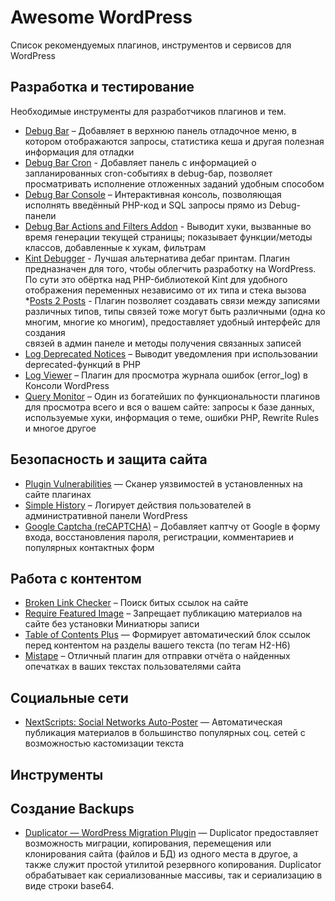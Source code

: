 # Awesome WordPress

Список рекомендуемых плагинов, инструментов и сервисов для WordPress

## Разработка и тестирование

Необходимые инструменты для разработчиков плагинов и тем.

* [Debug Bar](https://ru.wordpress.org/plugins/debug-bar/) – Добавляет в верхнюю панель отладочное меню, в котором
  отображаются запросы, статистика кеша и другая полезная информация для отладки
* [Debug Bar Cron](https://ru.wordpress.org/plugins/debug-bar-cron/) - Добавляет панель с информацией о запланированных 
  cron-событиях в debug-бар, позволяет просматривать исполнение отложенных заданий удобным способом
* [Debug Bar Console](https://ru.wordpress.org/plugins/debug-bar-console/) – Интерактивная консоль, позволяющая исполнять
   введённый PHP-код и SQL запросы прямо из Debug-панели 
* [Debug Bar Actions and Filters Addon](https://ru.wordpress.org/plugins/debug-bar-actions-and-filters-addon/) - Выводит хуки, 
   вызванные во время генерации текущей страницы; показывает функции/методы классов, добавленные к хукам, фильтрам 
* [Kint Debugger](https://ru.wordpress.org/plugins/kint-debugger/) - Лучшая альтернатива дебаг принтам. Плагин предназначен
  для того, чтобы облегчить разработку на WordPress. По сути это обёртка над PHP-библиотекой Kint для удобного отображения
   переменных независимо от их типа и стека вызова
*[Posts 2 Posts](https://wordpress.org/plugins/posts-to-posts/) - Плагин позволяет создавать связи между записями различных 
 типов, типы связей тоже могут быть различными (одна ко многим, многие ко многим), предоставляет удобный интерфейс для создания  
 связей в админ панеле и методы получения связанных записей
* [Log Deprecated Notices](https://ru.wordpress.org/plugins/log-deprecated-notices/) – Выводит уведомления при
  использовании deprecated-функций в PHP
* [Log Viewer](https://ru.wordpress.org/plugins/log-viewer/) – Плагин для просмотра журнала ошибок (error_log)
  в Консоли WordPress
* [Query Monitor](https://ru.wordpress.org/plugins/query-monitor/) – Один из богатейших по функциональности плагинов
  для просмотра всего и вся о вашем сайте: запросы к базе данных, используемые хуки, информация о теме,
  ошибки PHP, Rewrite Rules и многое другое

## Безопасность и защита сайта

* [Plugin Vulnerabilities](https://ru.wordpress.org/plugins/plugin-vulnerabilities/) — Сканер уязвимостей в
  установленных на сайте плагинах
* [Simple History](https://ru.wordpress.org/plugins/simple-history/) – Логирует действия пользователей в
  административной панели WordPress
* [Google Captcha (reCAPTCHA)](https://ru.wordpress.org/plugins/google-captcha/) – Добавляет каптчу от Google в форму
  входа, восстановления пароля, регистрации, комментариев и популярных контактных форм

## Работа с контентом

* [Broken Link Checker](https://ru.wordpress.org/plugins/broken-link-checker/) – Поиск битых ссылок на сайте
* [Require Featured Image](https://ru.wordpress.org/plugins/require-featured-image/) – Запрещает публикацию материалов
  на сайте без установки Миниатюры записи
* [Table of Contents Plus](https://ru.wordpress.org/plugins/table-of-contents-plus/) — Формирует автоматический блок ссылок перед контентом на разделы вашего текста (по тегам H2-H6)
* [Mistape](https://ru.wordpress.org/plugins/mistape/) – Отличный плагин для отправки отчёта о найденных опечатках в
  ваших текстах пользователями сайта

## Социальные сети

* [NextScripts: Social Networks Auto-Poster](https://ru.wordpress.org/plugins/social-networks-auto-poster-facebook-twitter-g/) — Автоматическая
  публикация материалов в большинство популярных соц. сетей с возможностью кастомизации текста

## Инструменты

## Создание Backups

* [Duplicator — WordPress Migration Plugin](https://ru.wordpress.org/plugins/duplicator/) — Duplicator предоставляет возможность миграции, копирования, перемещения или клонирования сайта (файлов и БД) из одного места в другое, а также служит простой утилитой резервного копирования. Duplicator обрабатывает как сериализованные массивы, так и сериализацию в виде строки base64.
